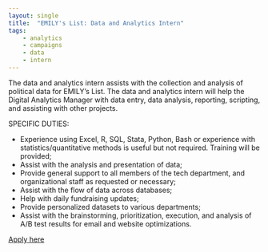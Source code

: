 ```yaml
---
layout: single
title:  "EMILY's List: Data and Analytics Intern"
tags: 
    - analytics
    - campaigns
    - data
    - intern
---
```


The data and analytics intern assists with the collection and analysis of political data for EMILY’s List. The data and analytics intern will help the Digital Analytics Manager with data entry, data analysis, reporting, scripting, and assisting with other projects.

SPECIFIC DUTIES:

* Experience using Excel, R, SQL, Stata, Python, Bash or experience with statistics/quantitative methods is useful but not required. Training will be provided;
* Assist with the analysis and presentation of data;
* Provide general support to all members of the tech department, and organizational staff as requested or necessary;
* Assist with the flow of data across databases;
* Help with daily fundraising updates;
* Provide personalized datasets to various departments;
* Assist with the brainstorming, prioritization, execution, and analysis of A/B test results for email and website optimizations.

[Apply here](https://secure.emilyslist.org/page/s/internship-application)
